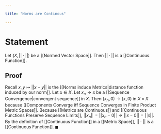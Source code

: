 ```yaml
---

title: "Norms are Continous"

---
```

# Statement
Let $(X, ||\cdot||)$ be a [[Normed Vector Space]]. Then $||\cdot||$ is a [[Continuous Function]].

## Proof
Recall $x,y \mapsto ||x - y||$ is the [[Norms induce Metrics|distance function induced by our norm]]. Let $x \in X$. Let $x_{n} \to x$ be a [[Sequence Convergence|convergent sequence]] in $X$. Then $(x_{n}, 0) \to (x, 0)$ in $X \times X$ because [[Components Converge iff Sequence Converges in Finite Product Metric Spaces]]. Because [[Metrics are Continuous]] and [[Continuous Functions Preserve Sequence Limits]], $||x_{n}|| = ||x_{n} - 0|| \to ||x - 0|| = ||x||$. By the definition of [[Continuous Function]] in a [[Metric Space]], $||\cdot||$ is a [[Continuous Function]]. $\blacksquare$